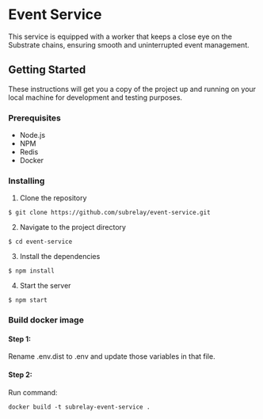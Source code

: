 # Event Service
This service is equipped with a worker that keeps a close eye on the Substrate chains, ensuring smooth and uninterrupted event management.

## Getting Started
These instructions will get you a copy of the project up and running on your local machine for development and testing purposes.

### Prerequisites
- Node.js
- NPM
- Redis
- Docker
### Installing
1. Clone the repository
```
$ git clone https://github.com/subrelay/event-service.git
```

2. Navigate to the project directory
```
$ cd event-service
```

3. Install the dependencies
```
$ npm install
```

4. Start the server
```
$ npm start
```

### Build docker image

#### Step 1:
Rename .env.dist to .env and update those variables in that file.

#### Step 2: 
Run command:

```
docker build -t subrelay-event-service .
```